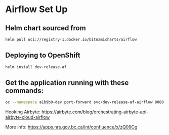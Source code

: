 # Airflow Set Up

## Helm chart sourced from
```sh
helm pull oci://registry-1.docker.io/bitnamicharts/airflow
```

## Deploying to OpenShift
```sh
helm install dev-release-af .
```

## Get the application running with these commands:
```sh
oc --namespace a1b9b0-dev port-forward svc/dev-release-af-airflow 8080:80
```

Hooking Airbyte: https://airbyte.com/blog/orchestrating-airbyte-api-airbyte-cloud-airflow

More info: https://apps.nrs.gov.bc.ca/int/confluence/x/zQ09Cg


